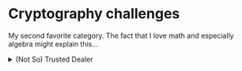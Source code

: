 # Cryptography challenges

My second favorite category. The fact that I love math and especially algebra might explain this...

<details>
<summary>(Not So) Trusted Dealer</summary>

**Created for [GreHack '23](https://grehack.fr/2023) (11th edition)**

### Description

Alice and Bob want to compute something together, but they don't trust each other.
That's why they agreed to use a special system with a third party to still be able
to achieve it. Indeed, they are trusting you - the so-called Trusted Dealer - to
provide them some auxiliary data for this computation. And you are interested in
their secret inputs. Can you find them ?

The flag is formatted as `GH{alice_secret||bob_secret}` where Alice's and Bob's
secrets are in hexadecimal (`0x` prefix not included).

### Access the challenge

Instructions for pulling and using the docker image of this challenge at: \
[https://hub.docker.com/r/jellykernel/ctf-notsotrusteddealer](https://hub.docker.com/r/jellykernel/ctf-notsotrusteddealer)

### Stats
:star: **300 points** &emsp; :clock4: Solved at the CTF  &emsp; :triangular_flag_on_post: TBA


</details>
